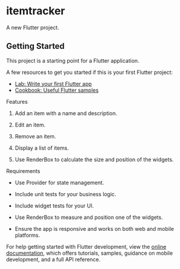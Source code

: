 # itemtracker

A new Flutter project.

## Getting Started

This project is a starting point for a Flutter application.

A few resources to get you started if this is your first Flutter project:

- [Lab: Write your first Flutter app](https://docs.flutter.dev/get-started/codelab)
- [Cookbook: Useful Flutter samples](https://docs.flutter.dev/cookbook)

Features

 

1. Add an item with a name and description.

2. Edit an item.

3. Remove an item.

4. Display a list of items.

5. Use RenderBox to calculate the size and position of the widgets.

Requirements

* Use Provider for state management.

* Include unit tests for your business logic.

* Include widget tests for your UI.

* Use RenderBox to measure and position one of the widgets.

* Ensure the app is responsive and works on both web and mobile platforms.
  
For help getting started with Flutter development, view the
[online documentation](https://docs.flutter.dev/), which offers tutorials,
samples, guidance on mobile development, and a full API reference.
